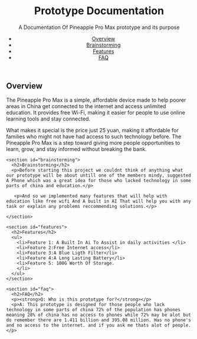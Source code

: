 <html lang="en">
<head>
  <meta charset="UTF-8">
  <meta name="viewport" content="width=device-width, initial-scale=1.0">
  <title>Group 7 Prototype Documentation</title>
  <link rel="stylesheet" href="styles.css">
</head>
<body>
  <header>
    <h1>Prototype Documentation</h1>
    <p>A Documentation Of Pineapple Pro Max prototype and its purpose</p>
    <nav>
      <ul>
        <li><a href="#overview">Overview</a></li>
        <li><a href="#brainstorming">Brainstorming</a></li>
        <li><a href="#features">Features</a></li>
        <li><a href="#faq">FAQ</a></li>
      </ul>
    </nav>
  </header>

  <main>
    <section id="overview">
      <h2>Overview</h2>
      <p> The Pineapple Pro Max is a simple, affordable device made to help poorer areas in China get connected to the internet and access unlimited education. It provides free Wi-Fi, making it easier for people to use online learning tools and stay connected.  

What makes it special is the price just 25 yuan, making it affordable for families who might not have had access to such technology before. The Pineapple Pro Max is a step toward giving more people opportunities to learn, grow, and stay informed without breaking the bank.</p>
    </section>

    <section id="brainstorming">
      <h2>Brainstorming</h2>
      <p>Before starting this project we couldnt think of anything what our prototype will be about untill one of the members mindy, suggested A Phone which was a great idea for those who lacked technology in some parts of china and education.</p>
      
       <p>And so we implemented many features that will help with education like free wifi And A built in AI That will help you with any task or explain any problems reccommending solutions.</p>
      
    </section>

    <section id="features">
      <h2>Features</h2>
      <ul>
        <li>Feature 1: A Built In Ai To Assist in daily activities </li>
        <li>Feature 2:Free Internet access</li>
        <li>Feature 3:A Blue Ligth Filter</li>
        <li>Feature 4:A Long Lasting Battery</li>
        <li>Feature 5: 100G Worth Of Storage.
        </li>
      </ul>
    </section>

    <section id="faq">
      <h2>FAQ</h2>
      <p><strong>Q: Who is this prototype for?</strong></p>
      <p>A: This prototype is designed for those people who lack technology in some parts of china 72% of the population has phones meaning 28% of china has no access to phones while 72% may be alot but do remember there are 1.411 billion and 395.08 million. Has no phone's and no access to the internet. and if you ask me thats alot of people.</p>
     
